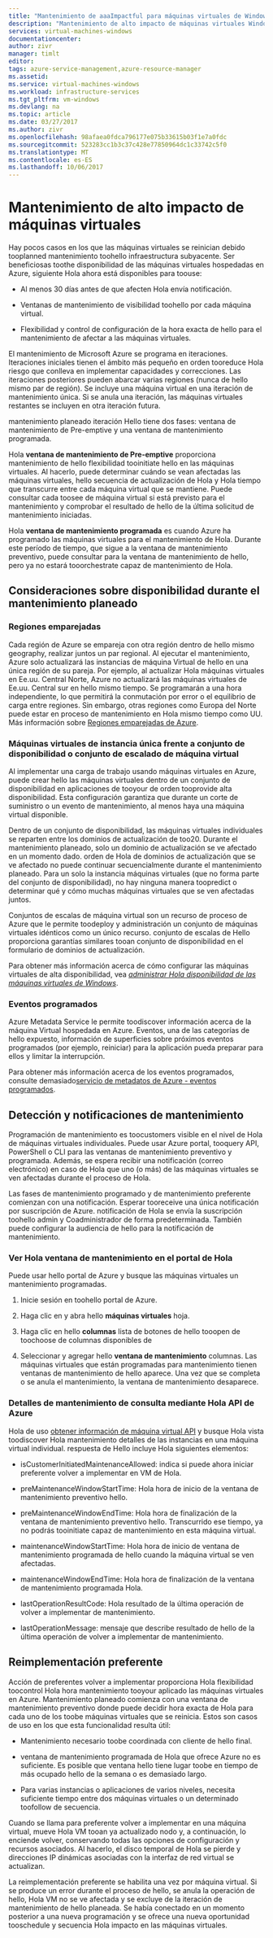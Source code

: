 ```yaml
---
title: "Mantenimiento de aaaImpactful para máquinas virtuales de Windows en Azure | Documentos de Microsoft"
description: "Mantenimiento de alto impacto de máquinas virtuales Windows."
services: virtual-machines-windows
documentationcenter: 
author: zivr
manager: timlt
editor: 
tags: azure-service-management,azure-resource-manager
ms.assetid: 
ms.service: virtual-machines-windows
ms.workload: infrastructure-services
ms.tgt_pltfrm: vm-windows
ms.devlang: na
ms.topic: article
ms.date: 03/27/2017
ms.author: zivr
ms.openlocfilehash: 98afaea0fdca796177e075b33615b03f1e7a0fdc
ms.sourcegitcommit: 523283cc1b3c37c428e77850964dc1c33742c5f0
ms.translationtype: MT
ms.contentlocale: es-ES
ms.lasthandoff: 10/06/2017
---
```

# <a name="impactful-maintenance-for-virtual-machines"></a>Mantenimiento de alto impacto de máquinas virtuales

Hay pocos casos en los que las máquinas virtuales se reinician debido tooplanned mantenimiento toohello infraestructura subyacente. Ser beneficiosas toothe disponibilidad de las máquinas virtuales hospedadas en Azure, siguiente Hola ahora está disponibles para toouse:

-   Al menos 30 días antes de que afecten Hola envía notificación.

-   Ventanas de mantenimiento de visibilidad toohello por cada máquina virtual.

-   Flexibilidad y control de configuración de la hora exacta de hello para el mantenimiento de afectar a las máquinas virtuales.

El mantenimiento de Microsoft Azure se programa en iteraciones. Iteraciones iniciales tienen el ámbito más pequeño en orden tooreduce Hola riesgo que conlleva en implementar capacidades y correcciones. Las iteraciones posteriores pueden abarcar varias regiones (nunca de hello mismo par de región). Se incluye una máquina virtual en una iteración de mantenimiento única. Si se anula una iteración, las máquinas virtuales restantes se incluyen en otra iteración futura.

mantenimiento planeado iteración Hello tiene dos fases: ventana de mantenimiento de Pre-emptive y una ventana de mantenimiento programada.

Hola **ventana de mantenimiento de Pre-emptive** proporciona mantenimiento de hello flexibilidad tooinitiate hello en las máquinas virtuales. Al hacerlo, puede determinar cuándo se vean afectadas las máquinas virtuales, hello secuencia de actualización de Hola y Hola tiempo que transcurre entre cada máquina virtual que se mantiene. Puede consultar cada toosee de máquina virtual si está previsto para el mantenimiento y comprobar el resultado de hello de la última solicitud de mantenimiento iniciadas.

Hola **ventana de mantenimiento programada** es cuando Azure ha programado las máquinas virtuales para el mantenimiento de Hola. Durante este período de tiempo, que sigue a la ventana de mantenimiento preventivo, puede consultar para la ventana de mantenimiento de hello, pero ya no estará tooorchestrate capaz de mantenimiento de Hola.

## <a name="availability-considerations-during-planned-maintenance"></a>Consideraciones sobre disponibilidad durante el mantenimiento planeado 

### <a name="paired-regions"></a>Regiones emparejadas

Cada región de Azure se empareja con otra región dentro de hello mismo geography, realizar juntos un par regional. Al ejecutar el mantenimiento, Azure solo actualizará las instancias de máquina Virtual de hello en una única región de su pareja. Por ejemplo, al actualizar Hola máquinas virtuales en Ee.uu. Central Norte, Azure no actualizará las máquinas virtuales de Ee.uu. Central sur en hello mismo tiempo. Se programarán a una hora independiente, lo que permitirá la conmutación por error o el equilibrio de carga entre regiones. Sin embargo, otras regiones como Europa del Norte puede estar en proceso de mantenimiento en Hola mismo tiempo como UU.
Más información sobre [Regiones emparejadas de Azure](https://docs.microsoft.com/azure/best-practices-availability-paired-regions).

### <a name="single-instance-vms-vs-availability-set-or-vm-scale-set"></a>Máquinas virtuales de instancia única frente a conjunto de disponibilidad o conjunto de escalado de máquina virtual

Al implementar una carga de trabajo usando máquinas virtuales en Azure, puede crear hello las máquinas virtuales dentro de un conjunto de disponibilidad en aplicaciones de tooyour de orden tooprovide alta disponibilidad. Esta configuración garantiza que durante un corte de suministro o un evento de mantenimiento, al menos haya una máquina virtual disponible.

Dentro de un conjunto de disponibilidad, las máquinas virtuales individuales se reparten entre los dominios de actualización de too20. Durante el mantenimiento planeado, solo un dominio de actualización se ve afectado en un momento dado. orden de Hola de dominios de actualización que se ve afectado no puede continuar secuencialmente durante el mantenimiento planeado. Para un solo la instancia máquinas virtuales (que no forma parte del conjunto de disponibilidad), no hay ninguna manera toopredict o determinar qué y cómo muchas máquinas virtuales que se ven afectadas juntos.

Conjuntos de escalas de máquina virtual son un recurso de proceso de Azure que le permite toodeploy y administración un conjunto de máquinas virtuales idénticos como un único recurso.
conjunto de escalas de Hello proporciona garantías similares tooan conjunto de disponibilidad en el formulario de dominios de actualización. 

Para obtener más información acerca de cómo configurar las máquinas virtuales de alta disponibilidad, vea [ *administrar Hola disponibilidad de las máquinas virtuales de Windows*](../linux/manage-availability.md?toc=%2fazure%2fvirtual-machines%2flinux%2ftoc.json).

### <a name="scheduled-events"></a>Eventos programados

Azure Metadata Service le permite toodiscover información acerca de la máquina Virtual hospedada en Azure. Eventos, una de las categorías de hello expuesto, información de superficies sobre próximos eventos programados (por ejemplo, reiniciar) para la aplicación pueda preparar para ellos y limitar la interrupción.

Para obtener más información acerca de los eventos programados, consulte demasiado[servicio de metadatos de Azure - eventos programados](../virtual-machines-scheduled-events.md).

## <a name="maintenance-discovery-and-notifications"></a>Detección y notificaciones de mantenimiento

Programación de mantenimiento es toocustomers visible en el nivel de Hola de máquinas virtuales individuales. Puede usar Azure portal, tooquery API, PowerShell o CLI para las ventanas de mantenimiento preventivo y programada. Además, se espera recibir una notificación (correo electrónico) en caso de Hola que uno (o más) de las máquinas virtuales se ven afectadas durante el proceso de Hola.

Las fases de mantenimiento programado y de mantenimiento preferente comienzan con una notificación. Esperar tooreceive una única notificación por suscripción de Azure. notificación de Hola se envía la suscripción toohello admin y Coadministrador de forma predeterminada. También puede configurar la audiencia de hello para la notificación de mantenimiento.

### <a name="view-hello-maintenance-window-in-hello-portal"></a>Ver Hola ventana de mantenimiento en el portal de Hola 

Puede usar hello portal de Azure y busque las máquinas virtuales un mantenimiento programadas.

1.  Inicie sesión en toohello portal de Azure.

2.  Haga clic en y abra hello **máquinas virtuales** hoja.

3.  Haga clic en hello **columnas** lista de botones de hello tooopen de toochoose de columnas disponibles de

4.  Seleccionar y agregar hello **ventana de mantenimiento** columnas. Las máquinas virtuales que están programadas para mantenimiento tienen ventanas de mantenimiento de hello aparece. Una vez que se completa o se anula el mantenimiento, la ventana de mantenimiento desaparece.

### <a name="query-maintenance-details-using-hello-azure-api"></a>Detalles de mantenimiento de consulta mediante Hola API de Azure

Hola de uso [obtener información de máquina virtual API](https://docs.microsoft.com/rest/api/compute/virtualmachines/virtualmachines-get) y busque Hola vista toodiscover Hola mantenimiento detalles de las instancias en una máquina virtual individual. respuesta de Hello incluye Hola siguientes elementos:

  - isCustomerInitiatedMaintenanceAllowed: indica si puede ahora iniciar preferente volver a implementar en VM de Hola.

  - preMaintenanceWindowStartTime: Hola hora de inicio de la ventana de mantenimiento preventivo hello.

  - preMaintenanceWindowEndTime: Hola hora de finalización de la ventana de mantenimiento preventivo hello. Transcurrido ese tiempo, ya no podrás tooinitiate capaz de mantenimiento en esta máquina virtual.
    
  - maintenanceWindowStartTime: Hola hora de inicio de ventana de mantenimiento programada de hello cuando la máquina virtual se ven afectadas.

  - maintenanceWindowEndTime: Hola hora de finalización de la ventana de mantenimiento programada Hola.
  
  - lastOperationResultCode: Hola resultado de la última operación de volver a implementar de mantenimiento.
 
  - lastOperationMessage: mensaje que describe resultado de hello de la última operación de volver a implementar de mantenimiento.

## <a name="pre-emptive-redeploy"></a>Reimplementación preferente

Acción de preferentes volver a implementar proporciona Hola flexibilidad toocontrol Hola hora mantenimiento tooyour aplicado las máquinas virtuales en Azure. Mantenimiento planeado comienza con una ventana de mantenimiento preventivo donde puede decidir hora exacta de Hola para cada uno de los toobe máquinas virtuales que se reinicia. Estos son casos de uso en los que esta funcionalidad resulta útil:

-   Mantenimiento necesario toobe coordinada con cliente de hello final.

-   ventana de mantenimiento programada de Hola que ofrece Azure no es suficiente.
    Es posible que ventana hello tiene lugar toobe en tiempo de más ocupado hello de la semana o es demasiado largo.

-   Para varias instancias o aplicaciones de varios niveles, necesita suficiente tiempo entre dos máquinas virtuales o un determinado toofollow de secuencia.

Cuando se llama para preferente volver a implementar en una máquina virtual, mueve Hola VM tooan ya actualizado nodo y, a continuación, lo enciende volver, conservando todas las opciones de configuración y recursos asociados. Al hacerlo, el disco temporal de Hola se pierde y direcciones IP dinámicas asociadas con la interfaz de red virtual se actualizan.

La reimplementación preferente se habilita una vez por máquina virtual. Si se produce un error durante el proceso de hello, se anula la operación de hello, Hola VM no se ve afectada y se excluye de la iteración de mantenimiento de hello planeada. Se había conectado en un momento posterior a una nueva programación y se ofrece una nueva oportunidad tooschedule y secuencia Hola impacto en las máquinas virtuales.